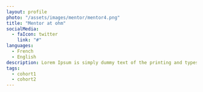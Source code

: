 ```yaml
---
layout: profile
photo: "/assets/images/mentor/mentor4.png"
title: "Mentor at ohm"
socialMedia:
  - faIcon: twitter
    link: "#"
languages:
  - French
  - English
description: Lorem Ipsum is simply dummy text of the printing and typesetting industry.
tags:
  - cohort1
  - cohort2
---
```

